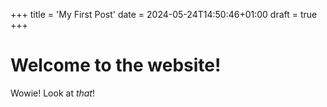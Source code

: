 +++
title = 'My First Post'
date = 2024-05-24T14:50:46+01:00
draft = true
+++

# Welcome to the website!

Wowie! Look at *that*!